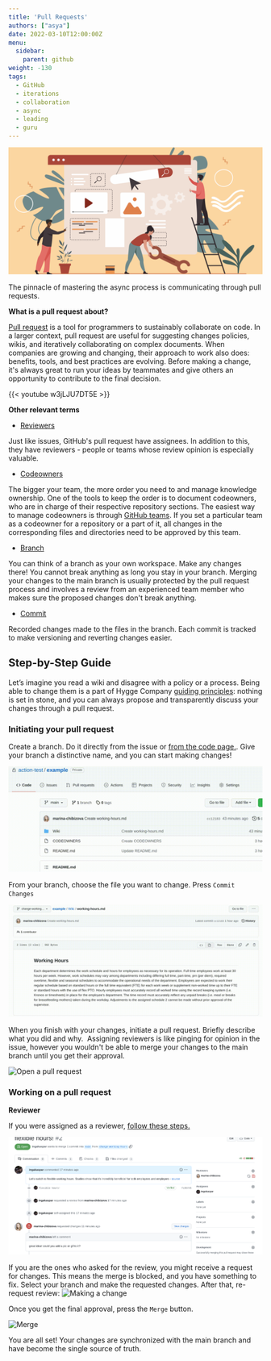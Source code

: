 ```yaml
---
title: 'Pull Requests'
authors: ["asya"]
date: 2022-03-10T12:00:00Z
menu:
  sidebar:
    parent: github
weight: -130
tags:
  - GitHub
  - iterations
  - collaboration
  - async
  - leading
  - guru
---
```


![Pull request](/img/tools/pull-request.png)

The pinnacle of mastering the async process is communicating through pull requests.

**What is a pull request about?**

[Pull request](https://docs.github.com/en/pull-requests/collaborating-with-pull-requests/proposing-changes-to-your-work-with-pull-requests/about-branches) is a tool for programmers to sustainably collaborate on code. In a larger context, pull request are useful for suggesting changes policies, wikis, and iteratively collaborating on complex documents. When companies are growing and changing, their approach to work also does: benefits, tools, and best practices are evolving. Before making a change, it's always great to run your ideas by teammates and give others an opportunity to contribute to the final decision.

{{< youtube w3jLJU7DT5E >}}

**Other relevant terms**
- [Reviewers](https://docs.github.com/en/pull-requests/collaborating-with-pull-requests/proposing-changes-to-your-work-with-pull-requests/requesting-a-pull-request-review)

Just like issues, GitHub's pull request have assignees. In addition to this, they have reviewers - people or teams whose review opinion is especially valuable.

- [Codeowners](https://docs.github.com/en/repositories/managing-your-repositorys-settings-and-features/customizing-your-repository/about-code-owners)

The bigger your team, the more order you need to and manage knowledge ownership. One of the tools to keep the order is to document codeowners, who are in charge of their respective repository sections. The easiest way to manage codeowners is through [GitHub teams](https://docs.github.com/en/organizations/organizing-members-into-teams/about-teams). If you set a particular team as a codeowner for a repository or a part of it, all changes in the corresponding files and directories need to be approved by this team. 

- [Branch](https://docs.github.com/en/pull-requests/collaborating-with-pull-requests/proposing-changes-to-your-work-with-pull-requests/about-branches)

You can think of a branch as your own workspace. Make any changes there! You cannot break anything as long you stay in your branch. Merging your changes to the main branch is usually protected by the pull request process and involves a review from an experienced team member who makes sure the proposed changes don't break anything.

- [Commit](https://docs.github.com/en/pull-requests/committing-changes-to-your-project/creating-and-editing-commits/about-commits)

Recorded changes made to the files in the branch. Each commit is tracked to make versioning and reverting changes easier.

## Step-by-Step Guide

Let’s imagine you read a wiki and disagree with a policy or a process. Being able to change them is a part of Hygge Company [guiding principles](https://hygge.work/guiding-principles/): nothing is set in stone, and you can always propose and transparently discuss your changes through a pull request.
### Initiating your pull request

Create a branch. Do it directly from the issue or [from the code page.](https://docs.github.com/en/pull-requests/collaborating-with-pull-requests/proposing-changes-to-your-work-with-pull-requests/creating-and-deleting-branches-within-your-repository). Give your branch a distinctive name, and you can start making changes!

![Making a branch](/img/pull-requests/create-a-branch.gif)

From your branch, choose the file you want to change. Press `Commit Changes`

![Commit changes](/img/pull-requests/making-a-commit.gif)

When you finish with your changes, initiate a pull request. Briefly describe what you did and why.  Assigning reviewers is like pinging for opinion in the issue, however you wouldn't be able to merge your changes to the main branch until you get their approval.

![Open a pull request](/img/pull-requests/open-a-pull-request.gif)

### Working on a pull request

**Reviewer**

If you were assigned as a reviewer, [follow these steps.](https://docs.github.com/en/pull-requests/collaborating-with-pull-requests/reviewing-changes-in-pull-requests/reviewing-proposed-changes-in-a-pull-request)

![The merge is blocked](/img/pull-requests/changesarerequested.png)

If you are the ones who asked for the review, you might receive a request for changes. This means the merge is blocked, and you have something to fix. Select your branch and make the requested changes. After that, re-request review:
![Making a change](/img/pull-requests/making-change.gif)

Once you get the final approval, press the `Merge` button.

![Merge](/img/pull-requests/merge.gif)

You are all set! Your changes are synchronized with the main branch and have become the single source of truth.